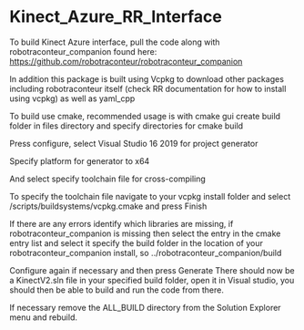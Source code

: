 # Kinect_Azure_RR_Interface

To build Kinect Azure interface, pull the code along with robotraconteur_companion found here: https://github.com/robotraconteur/robotraconteur_companion

In addition this package is built using Vcpkg to download other packages including robotraconteur itself 
(check RR documentation for how to install using vcpkg) as well as yaml_cpp


To build use cmake, recommended usage is with cmake gui
create build folder in files directory and specify directories for cmake build

Press configure, select Visual Studio 16 2019 for project generator

Specify platform for generator to x64

And select specify toolchain file for cross-compiling

To specify the toolchain file navigate to your vcpkg install folder and select /scripts/buildsystems/vcpkg.cmake and press Finish

If there are any errors identify which libraries are missing, if robotraconteur_companion is missing then select the entry in the cmake entry list and select it
specify the build folder in the location of your robotraconteur_companion install, so ../robotraconteur_companion/build

Configure again if necessary and then press Generate
There should now be a KinectV2.sln file in your specified build folder, open it in Visual studio, you should then be able to build and run the code from there. 

If necessary remove the ALL_BUILD directory from the Solution Explorer menu and rebuild.
